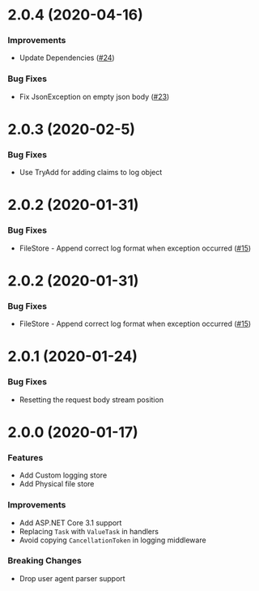 
# 2.0.4 (2020-04-16)

### Improvements

* Update Dependencies ([#24](pr-24))

### Bug Fixes

*  Fix JsonException on empty json body ([#23](pr-23))

# 2.0.3 (2020-02-5)

### Bug Fixes

*  Use TryAdd for adding claims to log object

# 2.0.2 (2020-01-31)

### Bug Fixes

* FileStore - Append correct log format when exception occurred ([#15][pr-15])


# 2.0.2 (2020-01-31)

### Bug Fixes

* FileStore - Append correct log format when exception occurred ([#15][pr-15])


# 2.0.1 (2020-01-24)

### Bug Fixes

* Resetting the request body stream position


# 2.0.0 (2020-01-17)

### Features

* Add Custom logging store
* Add Physical file store 

### Improvements

* Add ASP.NET Core 3.1 support
* Replacing `Task` with `ValueTask` in handlers
* Avoid copying `CancellationToken` in logging middleware


### Breaking Changes

* Drop user agent parser support


[pr-15]:https://github.com/xsoheilalizadeh/raccoonLog/pull/15
[pr-23]:https://github.com/xsoheilalizadeh/raccoonLog/pull/23
[pr-24]:https://github.com/xsoheilalizadeh/raccoonLog/pull/24